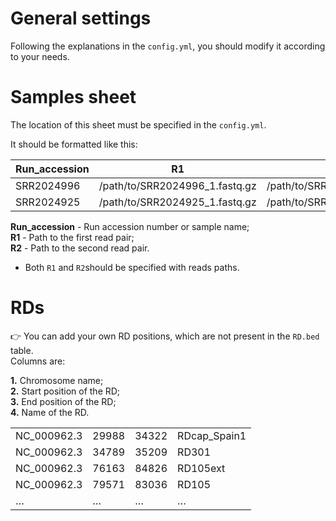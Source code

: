 # General settings

Following the explanations in the `config.yml`, you should modify it according to your needs.

# Samples sheet

The location of this sheet must be specified in the `config.yml`.

It should be formatted like this:

| Run_accession | R1                             | R2                             |
| ------------- | ------------------------------ | ------------------------------ |
| SRR2024996    | /path/to/SRR2024996_1.fastq.gz | /path/to/SRR2024996_2.fastq.gz |
| SRR2024925    | /path/to/SRR2024925_1.fastq.gz | /path/to/SRR2024925_2.fastq.gz |

**Run_accession** - Run accession number or sample name;\
**R1** - Path to the first read pair;\
**R2** - Path to the second read pair.

- Both `R1` and `R2`should be specified with reads paths.

# RDs

:point_right: You can add your own RD positions, which are not present in the `RD.bed` table.\
Columns are:

**1.** Chromosome name;\
**2.** Start position of the RD;\
**3.** End position of the RD;\
**4.** Name of the RD.

|             |       |       |              |
| ----------- | ----- | ----- | ------------ |
| NC_000962.3 | 29988 | 34322 | RDcap_Spain1 |
| NC_000962.3 | 34789 | 35209 | RD301        |
| NC_000962.3 | 76163 | 84826 | RD105ext     |
| NC_000962.3 | 79571 | 83036 | RD105        |
| …           | …     | …     | …            |
